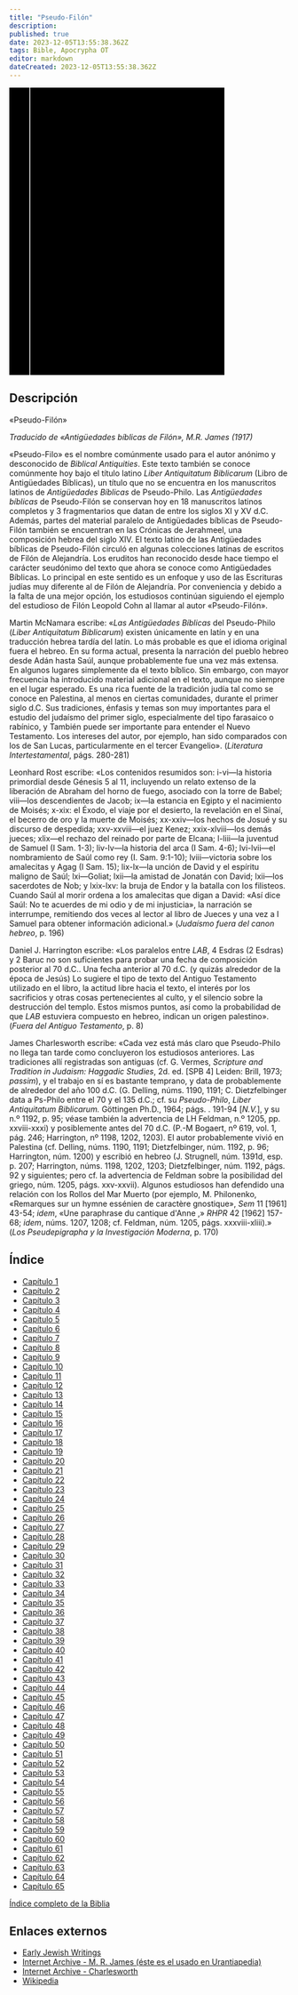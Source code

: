 ```yaml
---
title: "Pseudo-Filón"
description: 
published: true
date: 2023-12-05T13:55:38.362Z
tags: Bible, Apocrypha OT
editor: markdown
dateCreated: 2023-12-05T13:55:38.362Z
---
```


<div class="urantiapedia-book-front urantiapedia-book-apocrypha">
<svg xmlns="http://www.w3.org/2000/svg"
	width="102.6mm" height="136.8mm"
	viewBox="0 0 102.6 136.8" version="1.1">
	<g transform="translate(-7,-5)">
		<rect width="9.6" height="136.8" x="7" y="5" />
		<rect width="96.9" height="136.8" x="17" y="5" />
		<text style="font-size:5px" x="61" y="22">APÓCRIFOS</text>
		<text style="font-size:4px" x="61" y="130">M. R. James</text>
		<text style="font-size:3px" x="61" y="135">Antigüedades bíblicas de Filón, 1917 (tr.)</text>
		<text style="font-size:9px" x="61" y="60">Pseudo-Filón</text>
	</g>
</svg>
</div>

## Descripción

«Pseudo-Filón»

_Traducido de «Antigüedades bíblicas de Filón», M.R. James (1917)_

«Pseudo-Filo» es el nombre comúnmente usado para el autor anónimo y desconocido de _Biblical Antiquities_. Este texto también se conoce comúnmente hoy bajo el título latino _Liber Antiquitatum Biblicarum_ (Libro de Antigüedades Bíblicas), un título que no se encuentra en los manuscritos latinos de _Antigüedades Bíblicas_ de Pseudo-Philo. Las _Antigüedades bíblicas_ de Pseudo-Filón se conservan hoy en 18 manuscritos latinos completos y 3 fragmentarios que datan de entre los siglos XI y XV d.C. Además, partes del material paralelo de Antigüedades bíblicas de Pseudo-Filón también se encuentran en las Crónicas de Jerahmeel, una composición hebrea del siglo XIV. El texto latino de las Antigüedades bíblicas de Pseudo-Filón circuló en algunas colecciones latinas de escritos de Filón de Alejandría. Los eruditos han reconocido desde hace tiempo el carácter seudónimo del texto que ahora se conoce como Antigüedades Bíblicas. Lo principal en este sentido es un enfoque y uso de las Escrituras judías muy diferente al de Filón de Alejandría. Por conveniencia y debido a la falta de una mejor opción, los estudiosos continúan siguiendo el ejemplo del estudioso de Filón Leopold Cohn al llamar al autor «Pseudo-Filón».

Martin McNamara escribe: «_Las Antigüedades Bíblicas_ del Pseudo-Philo (_Liber Antiquitatum Biblicarum_) existen únicamente en latín y en una traducción hebrea tardía del latín. Lo más probable es que el idioma original fuera el hebreo. En su forma actual, presenta la narración del pueblo hebreo desde Adán hasta Saúl, aunque probablemente fue una vez más extensa. En algunos lugares simplemente da el texto bíblico. Sin embargo, con mayor frecuencia ha introducido material adicional en el texto, aunque no siempre en el lugar esperado. Es una rica fuente de la tradición judía tal como se conoce en Palestina, al menos en ciertas comunidades, durante el primer siglo d.C. Sus tradiciones, énfasis y temas son muy importantes para el estudio del judaísmo del primer siglo, especialmente del tipo farasaico o rabínico, y También puede ser importante para entender el Nuevo Testamento. Los intereses del autor, por ejemplo, han sido comparados con los de San Lucas, particularmente en el tercer Evangelio». (_Literatura Intertestamental_, págs. 280-281)

Leonhard Rost escribe: «Los contenidos resumidos son: i-vi—la historia primordial desde Génesis 5 al 11, incluyendo un relato extenso de la liberación de Abraham del horno de fuego, asociado con la torre de Babel; viii—los descendientes de Jacob; ix—la estancia en Egipto y el nacimiento de Moisés; x-xix: el Éxodo, el viaje por el desierto, la revelación en el Sinaí, el becerro de oro y la muerte de Moisés; xx-xxiv—los hechos de Josué y su discurso de despedida; xxv-xxviii—el juez Kenez; xxix-xlviii—los demás jueces; xlix—el rechazo del reinado por parte de Elcana; l-liii—la juventud de Samuel (I Sam. 1-3); liv-lv—la historia del arca (I Sam. 4-6); lvi-lvii—el nombramiento de Saúl como rey (I. Sam. 9:1-10); lviii—victoria sobre los amalecitas y Agag (I Sam. 15); lix-lx—la unción de David y el espíritu maligno de Saúl; lxi—Goliat; lxii—la amistad de Jonatán con David; lxii—los sacerdotes de Nob; y lxix-lxv: la bruja de Endor y la batalla con los filisteos. Cuando Saúl al morir ordena a los amalecitas que digan a David: «Así dice Saúl: No te acuerdes de mi odio y de mi injusticia», la narración se interrumpe, remitiendo dos veces al lector al libro de Jueces y una vez a I Samuel para obtener información adicional.» (_Judaísmo fuera del canon hebreo_, p. 196)

Daniel J. Harrington escribe: «Los paralelos entre _LAB_, 4 Esdras (2 Esdras) y 2 Baruc no son suficientes para probar una fecha de composición posterior al 70 d.C.. Una fecha anterior al 70 d.C. (y quizás alrededor de la época de Jesús) Lo sugiere el tipo de texto del Antiguo Testamento utilizado en el libro, la actitud libre hacia el texto, el interés por los sacrificios y otras cosas pertenecientes al culto, y el silencio sobre la destrucción del templo. Estos mismos puntos, así como la probabilidad de que _LAB_ estuviera compuesto en hebreo, indican un origen palestino». (_Fuera del Antiguo Testamento_, p. 8)

James Charlesworth escribe: «Cada vez está más claro que Pseudo-Philo no llega tan tarde como concluyeron los estudiosos anteriores. Las tradiciones allí registradas son antiguas (cf. G. Vermes, _Scripture and Tradition in Judaism: Haggadic Studies_, 2d. ed. \[SPB 4\] Leiden: Brill, 1973; _passim_), y el trabajo en sí es bastante temprano, y data de probablemente de alrededor del año 100 d.C. (G. Delling, núms. 1190, 1191; C. Dietzfelbinger data a Ps-Philo entre el 70 y el 135 d.C.; cf. su _Pseudo-Philo_, _Liber Antiquitatum Biblicarum._ Göttingen Ph.D., 1964; págs. . 191-94 \[_N.V._\], y su n.º 1192, p. 95; véase también la advertencia de LH Feldman, n.º 1205, pp. xxviii-xxxi) y posiblemente antes del 70 d.C. (P.-M Bogaert, nº 619, vol. 1, pág. 246; Harrington, nº 1198, 1202, 1203). El autor probablemente vivió en Palestina (cf. Delling, núms. 1190, 1191; Dietzfelbinger, núm. 1192, p. 96; Harrington, núm. 1200) y escribió en hebreo (J. Strugnell, núm. 1391d, esp. p. 207; Harrington, núms. 1198, 1202, 1203; Dietzfelbinger, núm. 1192, págs. 92 y siguientes; pero cf. la advertencia de Feldman sobre la posibilidad del griego, núm. 1205, págs. xxv-xxvii). Algunos estudiosos han defendido una relación con los Rollos del Mar Muerto (por ejemplo, M. Philonenko, «Remarques sur un hymne essénien de caractère gnostique», _Sem_ 11 \[1961\] 43-54; _idem_, «Une paraphrase du cantique d'Anne ,» _RHPR_ 42 \[1962\] 157-68; _idem_, núms. 1207, 1208; cf. Feldman, núm. 1205, págs. xxxviii-xliii).» (_Los Pseudepigrapha y la Investigación Moderna_, p. 170)

## Índice

- [Capítulo 1](/es/Bible/Pseudo_Philo/1)
- [Capítulo 2](/es/Bible/Pseudo_Philo/2)
- [Capítulo 3](/es/Bible/Pseudo_Philo/3)
- [Capítulo 4](/es/Bible/Pseudo_Philo/4)
- [Capítulo 5](/es/Bible/Pseudo_Philo/5)
- [Capítulo 6](/es/Bible/Pseudo_Philo/6)
- [Capítulo 7](/es/Bible/Pseudo_Philo/7)
- [Capítulo 8](/es/Bible/Pseudo_Philo/8)
- [Capítulo 9](/es/Bible/Pseudo_Philo/9)
- [Capítulo 10](/es/Bible/Pseudo_Philo10)
- [Capítulo 11](/es/Bible/Pseudo_Philo/11)
- [Capítulo 12](/es/Bible/Pseudo_Philo/12)
- [Capítulo 13](/es/Bible/Pseudo_Philo/13)
- [Capítulo 14](/es/Bible/Pseudo_Philo/14)
- [Capítulo 15](/es/Bible/Pseudo_Philo/15)
- [Capítulo 16](/es/Bible/Pseudo_Philo/16)
- [Capítulo 17](/es/Bible/Pseudo_Philo/17)
- [Capítulo 18](/es/Bible/Pseudo_Philo/18)
- [Capítulo 19](/es/Bible/Pseudo_Philo/19)
- [Capítulo 20](/es/Bible/Pseudo_Philo/20)
- [Capítulo 21](/es/Bible/Pseudo_Philo/21)
- [Capítulo 22](/es/Bible/Pseudo_Philo/22)
- [Capítulo 23](/es/Bible/Pseudo_Philo/23)
- [Capítulo 24](/es/Bible/Pseudo_Philo/24)
- [Capítulo 25](/es/Bible/Pseudo_Philo/25)
- [Capítulo 26](/es/Bible/Pseudo_Philo/26)
- [Capítulo 27](/es/Bible/Pseudo_Philo/27)
- [Capítulo 28](/es/Bible/Pseudo_Philo/28)
- [Capítulo 29](/es/Bible/Pseudo_Philo/29)
- [Capítulo 30](/es/Bible/Pseudo_Philo/30)
- [Capítulo 31](/es/Bible/Pseudo_Philo/31)
- [Capítulo 32](/es/Bible/Pseudo_Philo/32)
- [Capítulo 33](/es/Bible/Pseudo_Philo/33)
- [Capítulo 34](/es/Bible/Pseudo_Philo/34)
- [Capítulo 35](/es/Bible/Pseudo_Philo/35)
- [Capítulo 36](/es/Bible/Pseudo_Philo/36)
- [Capítulo 37](/es/Bible/Pseudo_Philo/37)
- [Capítulo 38](/es/Bible/Pseudo_Philo/38)
- [Capítulo 39](/es/Bible/Pseudo_Philo/39)
- [Capítulo 40](/es/Bible/Pseudo_Philo/40)
- [Capítulo 41](/es/Bible/Pseudo_Philo/41)
- [Capítulo 42](/es/Bible/Pseudo_Philo/42)
- [Capítulo 43](/es/Bible/Pseudo_Philo/43)
- [Capítulo 44](/es/Bible/Pseudo_Philo/44)
- [Capítulo 45](/es/Bible/Pseudo_Philo/45)
- [Capítulo 46](/es/Bible/Pseudo_Philo/46)
- [Capítulo 47](/es/Bible/Pseudo_Philo/47)
- [Capítulo 48](/es/Bible/Pseudo_Philo/48)
- [Capítulo 49](/es/Bible/Pseudo_Philo/49)
- [Capítulo 50](/es/Bible/Pseudo_Philo/50)
- [Capítulo 51](/es/Bible/Pseudo_Philo/51)
- [Capítulo 52](/es/Bible/Pseudo_Philo/52)
- [Capítulo 53](/es/Bible/Pseudo_Philo/53)
- [Capítulo 54](/es/Bible/Pseudo_Philo/54)
- [Capítulo 55](/es/Bible/Pseudo_Philo/55)
- [Capítulo 56](/es/Bible/Pseudo_Philo/56)
- [Capítulo 57](/es/Bible/Pseudo_Philo/57)
- [Capítulo 58](/es/Bible/Pseudo_Philo/58)
- [Capítulo 59](/es/Bible/Pseudo_Philo/59)
- [Capítulo 60](/es/Bible/Pseudo_Philo/60)
- [Capítulo 61](/es/Bible/Pseudo_Philo/61)
- [Capítulo 62](/es/Bible/Pseudo_Philo/62)
- [Capítulo 63](/es/Bible/Pseudo_Philo/63)
- [Capítulo 64](/es/Bible/Pseudo_Philo/64)
- [Capítulo 65](/es/Bible/Pseudo_Philo/65)

[Índice completo de la Biblia](/es/index/bible)

## Enlaces externos

- [Early Jewish Writings](https://www.earlyjewishwritings.com/pseudophilo.html)
- [Internet Archive - M. R. James (éste es el usado en Urantiapedia)](https://archive.org/details/biblicalantiquit00pseurich/mode/2up?view=theater)
- [Internet Archive - Charlesworth](https://archive.org/details/the-old-testament-pseudepigrapha-vol.-2-expansions-of-the-old-testament-and-lege/page/297/mode/2up?view=theater)
- [Wikipedia](https://es.wikipedia.org/wiki/Pseudo-Fil%C3%B3n)